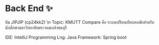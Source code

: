 # Back End ✨
ทีม JIPJIP (cp24kk2) \n
Topic: KMUTT Compare
   คือ ระบบเปรียบเทียบหอพักสำหรับนักศึกษามหาวิทยาลัยพระจอมเกล้าธนบุรี

IDE: IntelliJ
Programming Lng: Java
Framework: Spring boot


